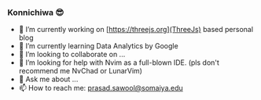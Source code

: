 ### Konnichiwa 😎

<!--
**m4h4d3v/m4h4d3v** is a ✨ _special_ ✨ repository because its `README.md` (this file) appears on your GitHub profile.

Here are some ideas to get you started:

-->
- 🔭 I’m currently working on [https://threejs.org](ThreeJs) based personal blog
- 🌱 I’m currently learning Data Analytics by Google
- 👯 I’m looking to collaborate on ...
- 🤔 I’m looking for help with Nvim as a full-blown IDE. (pls don't recommend me NvChad or LunarVim)
- 💬 Ask me about ...
- 📫 How to reach me: [prasad.sawool@somaiya.edu](email)
<!-- 😄 Pronouns: ...
- ⚡ Fun fact: ... -->
